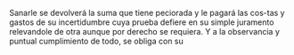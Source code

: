 Sanarle se devolverá la suma que tiene peciorada y le pagará las cos-tas y gastos de su incertidumbre cuya prueba defiere en su simple juramento relevandole de otra aunque por derecho se requiera. Y a la observancia y puntual cumplimiento de todo, se obliga con su